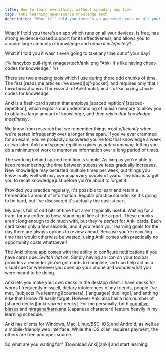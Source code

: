 ```yaml
---
title: How to learn everything, without spending any time
tags: anki learning open-source knowledge tech
description: "What if I told you there's an app which runs on all your devices, is free, has strong evidence-based support for its effectiveness, and allows you to acquire large amounts of knowledge and retain it indefinitely?"
---
```


What if I told you there's an app which runs on all your devices, is
free, has strong evidence-based support for its effectiveness, and
allows you to acquire large amounts of knowledge and
*retain it indefinitely*?

What if I told you it wasn't even going to take any time out of your
day?

<!--more-->

{% fancybox pull-right /images/tech/anki.png "Anki: It's like having cheat-codes for knowledge." %}

There are two amazing tools which I use during those odd chunks of time.
The first [reads me articles I've saved][pjf-pocket], and requires
only that I have headphones. The second is
[Anki][anki], and it's like having cheat-codes for knowledge.

Anki is a flash-card system that employs
[spaced reptition][spaced-repetition], which exploits our
understanding of human memory to allow you to obtain a large amount of
knowledge, and then *retain that knowledge indefinitely*. 

We know from research that we remember things most *efficiently* when
we're tested infrequently over a longer time span.  If you've ever
crammed for an exam, you've probably discovered you've lost that
knowledge a week or two later. Anki and spaced repitition gives us
*anti-cramming*, letting you do a minimum of work to memorise
information over a long period of times.

The working behind spaced reptition is simple. As long as you're able
to keep remembering, the time between sucessive tests gradually
increases. New knowledge may be tested multiple times per
week, but things you know really well will may come up every couple
of years.  The idea is to get you to recall knowledge just before you're
about to forget it.

Provided you practice regularly, it's possible to learn and retain a
tremendous amount of information. Regular practice sounds like
it's going to be hard, but I've discovered it's actually the easiest
part.

My day is full of odd bits of time that aren't typically useful.
Waiting for a tram, for my coffee to brew, standing in line at the airport.
These chunks aren't long enough to do much with, but they're
*perfect* for Anki cards. Each card takes only a few seconds, and
if you reach your learning goals for the day there are always options
to review ahead. Because you're recycling time that would otherwise
be wasted, using Anki comes with practically no opportunity costs whatsoever!

The Anki phone app comes with the ability to configure notifications
if you have cards due. *Switch that on*. Simply having an icon on
your toolbar provides a reminder you've got cards to complete, and
can help act as a visual cue for whenever you open up your phone
and wonder what you were meant to be doing.

Anki lets you make your own decks in the desktop client.
I have decks for words I frequently
misspell, dietary intolerences of my friends, people I've met,
[subjects I've learning][coursera], [languages][duolingo], and
anthing else that I know I'll easily
forget. However Anki also has a rich number of
[shared decks][anki-shared-decks]. For me personally, both
[cognitive biases](https://ankiweb.net/shared/info/970971960) and
[hiragana/katakana](https://ankiweb.net/shared/info/1530243698)
(Japanese characters) feature heavily in my learning schedule.

Anki has clients for Windows, Mac, Linux/BSD, iOS, and Android;
as well as a mobile-friendly web interface. While the iOS client
requires payment, the others are free and open source.

So what are you waiting for? [Download Anki][anki] and start learning!
